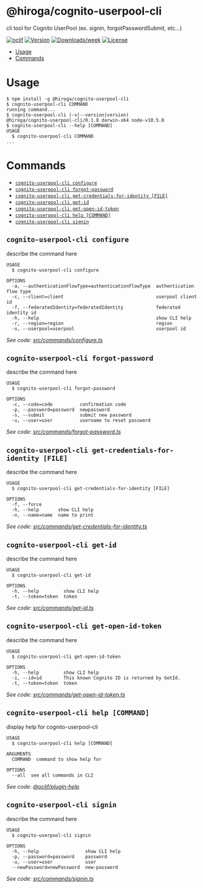 @hiroga/cognito-userpool-cli
============================

cli tool for Cognito UserPool (ex. signin, forgotPasswordSubmit, etc...)

[![oclif](https://img.shields.io/badge/cli-oclif-brightgreen.svg)](https://oclif.io)
[![Version](https://img.shields.io/npm/v/@hiroga/cognito-userpool-cli.svg)](https://npmjs.org/package/@hiroga/cognito-userpool-cli)
[![Downloads/week](https://img.shields.io/npm/dw/@hiroga/cognito-userpool-cli.svg)](https://npmjs.org/package/@hiroga/cognito-userpool-cli)
[![License](https://img.shields.io/npm/l/@hiroga/cognito-userpool-cli.svg)](https://github.com/hiroga-cc/cognito-userpool-cli/blob/master/package.json)

<!-- toc -->
* [Usage](#usage)
* [Commands](#commands)
<!-- tocstop -->
# Usage
<!-- usage -->
```sh-session
$ npm install -g @hiroga/cognito-userpool-cli
$ cognito-userpool-cli COMMAND
running command...
$ cognito-userpool-cli (-v|--version|version)
@hiroga/cognito-userpool-cli/0.1.8 darwin-x64 node-v10.5.0
$ cognito-userpool-cli --help [COMMAND]
USAGE
  $ cognito-userpool-cli COMMAND
...
```
<!-- usagestop -->
# Commands
<!-- commands -->
* [`cognito-userpool-cli configure`](#cognito-userpool-cli-configure)
* [`cognito-userpool-cli forgot-password`](#cognito-userpool-cli-forgot-password)
* [`cognito-userpool-cli get-credentials-for-identity [FILE]`](#cognito-userpool-cli-get-credentials-for-identity-file)
* [`cognito-userpool-cli get-id`](#cognito-userpool-cli-get-id)
* [`cognito-userpool-cli get-open-id-token`](#cognito-userpool-cli-get-open-id-token)
* [`cognito-userpool-cli help [COMMAND]`](#cognito-userpool-cli-help-command)
* [`cognito-userpool-cli signin`](#cognito-userpool-cli-signin)

## `cognito-userpool-cli configure`

describe the command here

```
USAGE
  $ cognito-userpool-cli configure

OPTIONS
  -a, --authenticationFlowType=authenticationFlowType  authentication flow type
  -c, --client=client                                  userpool client id
  -f, --federatedIdentity=federatedIdentity            federated identity id
  -h, --help                                           show CLI help
  -r, --region=region                                  region
  -u, --userpool=userpool                              userpool id
```

_See code: [src/commands/configure.ts](https://github.com/hiroga-cc/cognito-userpool-cli/blob/v0.1.8/src/commands/configure.ts)_

## `cognito-userpool-cli forgot-password`

describe the command here

```
USAGE
  $ cognito-userpool-cli forgot-password

OPTIONS
  -c, --code=code          confirmation code
  -p, --password=password  newpassword
  -s, --submit             submit new password
  -u, --user=user          username to reset password
```

_See code: [src/commands/forgot-password.ts](https://github.com/hiroga-cc/cognito-userpool-cli/blob/v0.1.8/src/commands/forgot-password.ts)_

## `cognito-userpool-cli get-credentials-for-identity [FILE]`

describe the command here

```
USAGE
  $ cognito-userpool-cli get-credentials-for-identity [FILE]

OPTIONS
  -f, --force
  -h, --help       show CLI help
  -n, --name=name  name to print
```

_See code: [src/commands/get-credentials-for-identity.ts](https://github.com/hiroga-cc/cognito-userpool-cli/blob/v0.1.8/src/commands/get-credentials-for-identity.ts)_

## `cognito-userpool-cli get-id`

describe the command here

```
USAGE
  $ cognito-userpool-cli get-id

OPTIONS
  -h, --help         show CLI help
  -t, --token=token  token
```

_See code: [src/commands/get-id.ts](https://github.com/hiroga-cc/cognito-userpool-cli/blob/v0.1.8/src/commands/get-id.ts)_

## `cognito-userpool-cli get-open-id-token`

describe the command here

```
USAGE
  $ cognito-userpool-cli get-open-id-token

OPTIONS
  -h, --help         show CLI help
  -i, --id=id        This known Cognito ID is returned by GetId.
  -t, --token=token  token
```

_See code: [src/commands/get-open-id-token.ts](https://github.com/hiroga-cc/cognito-userpool-cli/blob/v0.1.8/src/commands/get-open-id-token.ts)_

## `cognito-userpool-cli help [COMMAND]`

display help for cognito-userpool-cli

```
USAGE
  $ cognito-userpool-cli help [COMMAND]

ARGUMENTS
  COMMAND  command to show help for

OPTIONS
  --all  see all commands in CLI
```

_See code: [@oclif/plugin-help](https://github.com/oclif/plugin-help/blob/v2.1.6/src/commands/help.ts)_

## `cognito-userpool-cli signin`

describe the command here

```
USAGE
  $ cognito-userpool-cli signin

OPTIONS
  -h, --help                 show CLI help
  -p, --password=password    password
  -u, --user=user            user
  --newPassword=newPassword  new-password
```

_See code: [src/commands/signin.ts](https://github.com/hiroga-cc/cognito-userpool-cli/blob/v0.1.8/src/commands/signin.ts)_
<!-- commandsstop -->
